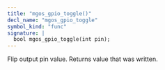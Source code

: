 ```yaml
---
title: "mgos_gpio_toggle()"
decl_name: "mgos_gpio_toggle"
symbol_kind: "func"
signature: |
  bool mgos_gpio_toggle(int pin);
---
```


Flip output pin value. Returns value that was written. 

